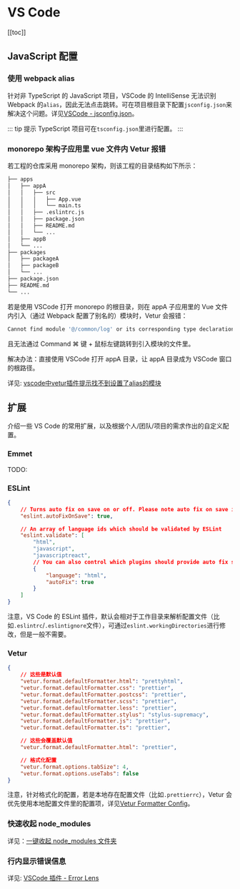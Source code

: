 # VS Code

[[toc]]

## JavaScript 配置

### 使用 webpack alias

针对非 TypeScript 的 JavaScript 项目，VSCode 的 IntelliSense 无法识别 Webpack 的`alias`，因此无法点击跳转。可在项目根目录下配置`jsconfig.json`来解决这个问题。详见[VSCode - jsconfig.json](https://code.visualstudio.com/docs/languages/jsconfig)。

::: tip 提示
TypeScript 项目可在`tsconfig.json`里进行配置。
:::

### monorepo 架构子应用里 vue 文件内 Vetur 报错

若工程的仓库采用 monorepo 架构，则该工程的目录结构如下所示：

```txt
├── apps
│   ├── appA
│   │   ├── src
│   │   │   ├── App.vue
│   │   │   └── main.ts
│   │   ├── .eslintrc.js
│   │   ├── package.json
│   │   ├── README.md
│   │   └── ...
│   ├── appB
│   └── ...
├── packages
│   ├── packageA
│   ├── packageB
│   └── ...
├── package.json
├── README.md
└── ...
```

若是使用 VSCode 打开 monorepo 的根目录，则在 appA 子应用里的 Vue 文件内引入（通过 Webpack 配置了别名的）模块时，Vetur 会报错：

```js
Cannot find module '@/common/log' or its corresponding type declarations.
```

且无法通过 Command ⌘ 键 + 鼠标左键跳转到引入模块的文件里。

解决办法：直接使用 VSCode 打开 appA 目录，让 appA 目录成为 VSCode 窗口的根路径。

详见: [vscode中vetur插件提示找不到设置了alias的模块](https://segmentfault.com/q/1010000021004226)

## 扩展

介绍一些 VS Code 的常用扩展，以及根据个人/团队/项目的需求作出的自定义配置。

### Emmet

TODO:

### ESLint

```json
{
    // Turns auto fix on save on or off. Please note auto fix on save is only available if VS Code's files.autoSave is either off, onFocusChange or onWindowChange. It will not work with afterDelay.
    "eslint.autoFixOnSave": true,

    // An array of language ids which should be validated by ESLint
    "eslint.validate": [
        "html",
        "javascript",
        "javascriptreact",
        // You can also control which plugins should provide auto fix support. To do so simply provide an object literal in the validate setting with the properties language and autoFix instead of a simple string.
        {
            "language": "html",
            "autoFix": true
        }
    ]
}
```

注意，VS Code 的 ESLint 插件，默认会相对于工作目录来解析配置文件（比如`.eslintrc`/`.eslintignore`文件），可通过`eslint.workingDirectories`进行修改，但是一般不需要。

### Vetur

```json
{
    // 这些是默认值
    "vetur.format.defaultFormatter.html": "prettyhtml",
    "vetur.format.defaultFormatter.css": "prettier",
    "vetur.format.defaultFormatter.postcss": "prettier",
    "vetur.format.defaultFormatter.scss": "prettier",
    "vetur.format.defaultFormatter.less": "prettier",
    "vetur.format.defaultFormatter.stylus": "stylus-supremacy",
    "vetur.format.defaultFormatter.js": "prettier",
    "vetur.format.defaultFormatter.ts": "prettier",

    // 这些会覆盖默认值
    "vetur.format.defaultFormatter.html": "prettier",

    // 格式化配置
    "vetur.format.options.tabSize": 4,
    "vetur.format.options.useTabs": false
}
```

注意，针对格式化的配置，若是本地存在配置文件（比如`.prettierrc`），Vetur 会优先使用本地配置文件里的配置项，详见[Vetur Formatter Config](https://vuejs.github.io/vetur/formatting.html#settings)。

### 快速收起 node_modules

详见：[一键收起 node_modules 文件夹](https://zhuanlan.zhihu.com/p/176873873)

### 行内显示错误信息

详见: [VSCode 插件 - Error Lens](https://marketplace.visualstudio.com/items?itemName=usernamehw.errorlens)
